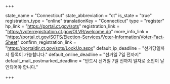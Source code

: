 +++

state_name = "Connecticut"
state_abbreviation = "ct"
is_state = "true"
registration_type = "online"
translationKey = "Connecticut"
type = "register"
hp_link = "https://portal.ct.gov/sots"
registration_link = "https://voterregistration.ct.gov/OLVR/welcome.do"
more_info_link = "https://portal.ct.gov/SOTS/Election-Services/Voter-Information/Voter-Fact-Sheet"
confirm_registration_link = "https://portaldir.ct.gov/sots/LookUp.aspx"
default_ip_deadline = "선거당일까지 등록이 가능합니다."
default_online_deadline = "선거일 7일 전까지"
default_mail_postmarked_deadline = "반드시 선거일 7일 전까지 일자로 소인이 날인되어야 합니다."

+++